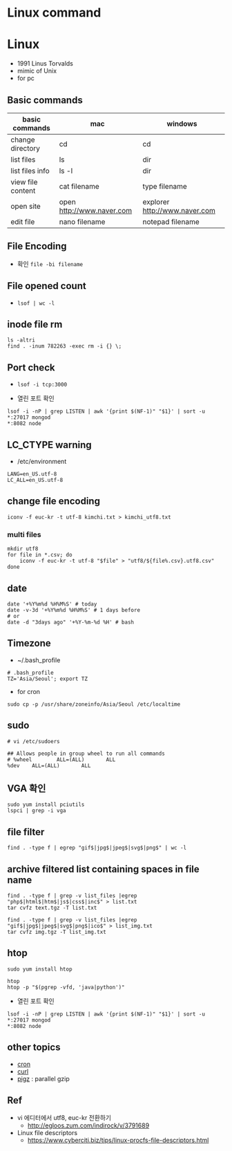 # Linux command

# Linux

* 1991 Linus Torvalds
* mimic of Unix
* for pc

## Basic commands
|basic commands	| mac	| windows |
|----|----|----|
|change directory	| cd	| cd|
|list files	|ls	|dir|
|list files info	|ls -l	|dir|
|view file content	|cat filename	|type filename|
|open site	|open http://www.naver.com	|explorer http://www.naver.com|
|edit file	|nano filename	|notepad filename|


## File Encoding
* 확인
  `file -bi filename`

## File opened count
* `lsof | wc -l`

## inode file rm
```
ls -altri
find . -inum 782263 -exec rm -i {} \;
```

## Port check
* `lsof -i tcp:3000`

* 열린 포트 확인
```
lsof -i -nP | grep LISTEN | awk '{print $(NF-1)" "$1}' | sort -u
*:27017 mongod
*:8082 node
```

## LC_CTYPE warning
* /etc/environment
```
LANG=en_US.utf-8
LC_ALL=en_US.utf-8
```

## change file encoding
```
iconv -f euc-kr -t utf-8 kimchi.txt > kimchi_utf8.txt
```

### multi files

```
mkdir utf8
for file in *.csv; do
    iconv -f euc-kr -t utf-8 "$file" > "utf8/${file%.csv}.utf8.csv"
done
```
## date
```
date '+%Y%m%d %H%M%S' # today
date -v-3d '+%Y%m%d %H%M%S' # 1 days before
# or
date -d "3days ago" '+%Y-%m-%d %H' # bash
```

## Timezone
* ~/.bash_profile
```
# .bash_profile
TZ='Asia/Seoul'; export TZ
```

* for cron
```
sudo cp -p /usr/share/zoneinfo/Asia/Seoul /etc/localtime
```

## sudo
```
# vi /etc/sudoers
```

```
## Allows people in group wheel to run all commands
# %wheel        ALL=(ALL)       ALL
%dev    ALL=(ALL)       ALL
```

## VGA 확인
```
sudo yum install pciutils
lspci | grep -i vga
```

## file filter
```
find . -type f | egrep "gif$|jpg$|jpeg$|svg$|png$" | wc -l
```

## archive filtered list containing spaces in file name
```
find . -type f | grep -v list_files |egrep "php$|html$|htm$|js$|css$|inc$" > list.txt
tar cvfz text.tgz -T list.txt

find . -type f | grep -v list_files |egrep "gif$|jpg$|jpeg$|svg$|png$|ico$" > list_img.txt
tar cvfz img.tgz -T list_img.txt
```



## htop

```
sudo yum install htop
```

```
htop
htop -p "$(pgrep -vfd, 'java|python')"
```

* 열린 포트 확인
```
lsof -i -nP | grep LISTEN | awk '{print $(NF-1)" "$1}' | sort -u
*:27017 mongod
*:8082 node
```

## other topics
* [cron](https://okdevtv.com/mib/linux/cron)
* [curl](https://okdevtv.com/mib/linux/curl)
* [pigz](https://okdevtv.com/mib/linux/pigz) : parallel gzip

## Ref
* vi 에디터에서 utf8, euc-kr 전환하기
  * http://egloos.zum.com/indirock/v/3791689
* Linux file descriptors
  * https://www.cyberciti.biz/tips/linux-procfs-file-descriptors.html
